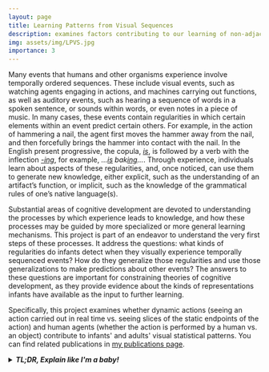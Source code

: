 ```yaml
---
layout: page
title: Learning Patterns from Visual Sequences 
description: examines factors contributing to our learning of non-adjacent statistical patterns from visual sequences (click to read more)
img: assets/img/LPVS.jpg
importance: 3
---
```


Many events that humans and other organisms experience involve temporally ordered sequences. These include visual events, such as watching agents engaging in actions, and machines carrying out functions, as well as auditory events, such as hearing a sequence of words in a spoken sentence, or sounds within words, or even notes in a piece of music. In many cases, these events contain regularities in which certain elements within an event predict certain others. For example, in the action of hammering a nail, the agent first moves the hammer away from the nail, and then forcefully brings the hammer into contact with the nail. In the English present progressive, the copula, <u><i>is</i></u>, is followed by a verb with the inflection <u><i>-ing</i></u>, for example, <i>...<u>is</u> bak<u>ing</u>...</i>. Through experience, individuals learn about aspects of these regularities, and, once noticed, can use them to generate new knowledge, either explicit, such as the understanding of an artifact’s function, or implicit, such as the knowledge of the grammatical rules of one’s native language(s). 

Substantial areas of cognitive development are devoted to understanding the processes by which experience leads to knowledge, and how these processes may be guided by more specialized or more general learning mechanisms. This project is part of an endeavor to understand the very first steps of these processes. It address the questions: what kinds of regularities do infants detect when they visually experience temporally sequenced events? How do they generalize those regularities and use those generalizations to make predictions about other events? The answers to these questions are important for constraining theories of cognitive development, as they provide evidence about the kinds of representations infants have available as the input to further learning. 

Specifically, this project examines whether dynamic actions (seeing an action carried out in real time vs. seeing slices of the static endpoints of the action) and human agents (whether the action is performed by a human vs. an object) contribute to infants' and adults' visual statistical patterns. You can find related publications in [my publications page](https://helenshiyang.github.io/publications/). 

<details> 
    <summary><span style="color:var(--global-hover-color)"><b><i>TL;DR, Explain like I'm a baby!</i></b></span></summary>
    <p></p>
    <p> You see a caregiver pull out the milk bottle, you know you are in for a delicious treat. Your caregiver might be doing any number of things in between---scratching their heads, looking on their phones, tapping on the milk bottle to check for temperature, etc., but that doesn't matter. You know too well the beginning and end of this sequence of actions. Congratulations! You've discovered your first nonadjacent dependency, items that frequently co-occur but are not next to each other sequentially. <img src="/assets/img/bitmoji-3.jpg" alt="Congrats!" width="50"> </p>
    <p> These patterns are typically harder to learn than if the two items are right next to each other (duh. <img src="/assets/img/bitmoji-4.jpg" alt="duh." width="50">) </p> 
    <p>In this project, we looked at what may help the learning of such patterns. We found that seeing a human action played out in real time (as opposed to slices of images) aids nonadjacent dependency learning for both grownups and babies. </p>

</details>